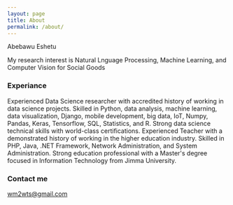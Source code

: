 ```yaml
---
layout: page
title: About
permalink: /about/
---
```


Abebawu Eshetu

My research interest is Natural Lnguage Processing, Machine Learning, and Computer Vision for Social Goods 

### Experiance

Experienced Data Science researcher with accredited history of working in data science projects. Skilled in Python, data analysis, machine learning, data visualization, Django, mobile development, big data, IoT, Numpy, Pandas, Keras, Tensorflow, SQL, Statistics, and R. Strong data science technical skills with world-class certifications.
Experienced Teacher with a demonstrated history of working in the higher education industry. Skilled in PHP, Java, .NET Framework, Network Administration, and System Administration. Strong education professional with a Master's degree focused in Information Technology from Jimma University. 
### Contact me

[wm2wts@gmail.com](mailto:wm2wts@gmail.com)

